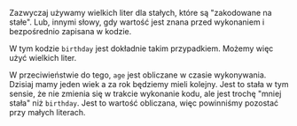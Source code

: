 Zazwyczaj używamy wielkich liter dla stałych, które są "zakodowane na stałe". Lub, innymi słowy, gdy wartość jest znana przed wykonaniem i bezpośrednio zapisana w kodzie.

W tym kodzie `birthday` jest dokładnie takim przypadkiem. Możemy więc użyć wielkich liter.

W przeciwieństwie do tego, `age` jest obliczane w czasie wykonywania. Dzisiaj mamy jeden wiek a za rok będziemy mieli kolejny. Jest to stała w tym sensie, że nie zmienia się w trakcie wykonanie kodu, ale jest trochę "mniej stała" niż `birthday`. Jest to wartość obliczana, więc powinniśmy pozostać przy małych literach.
